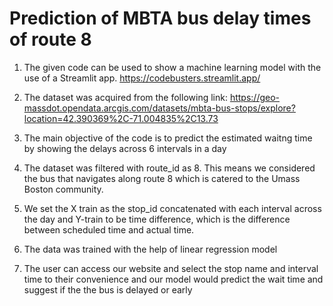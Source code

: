 # Prediction of MBTA bus delay times of route 8

1. The given code can be used to show a machine learning model with the use of a Streamlit app. https://codebusters.streamlit.app/

3. The dataset was acquired from the following link: https://geo-massdot.opendata.arcgis.com/datasets/mbta-bus-stops/explore?location=42.390369%2C-71.004835%2C13.73

4. The main objective of the code is to predict the estimated waitng time by showing the delays across 6 intervals in a day

5. The dataset was filtered with route_id as 8. This means we considered the bus that navigates along route 8 which is catered to the Umass Boston community.

4. We set the X train as the stop_id concatenated with each interval across the day and Y-train to be time difference, which is the difference between scheduled time and actual time.

5. The data was trained with the help of linear regression model

6. The user can access our website and select the stop name and interval time to their convenience and our model would predict the wait time and suggest if the the bus is delayed or early
